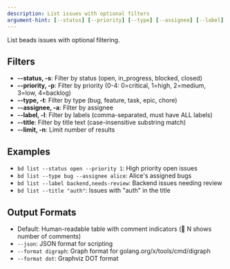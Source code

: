 ```yaml
---
description: List issues with optional filters
argument-hint: [--status] [--priority] [--type] [--assignee] [--label]
---
```


List beads issues with optional filtering.

## Filters

- **--status, -s**: Filter by status (open, in_progress, blocked, closed)
- **--priority, -p**: Filter by priority (0-4: 0=critical, 1=high, 2=medium, 3=low, 4=backlog)
- **--type, -t**: Filter by type (bug, feature, task, epic, chore)
- **--assignee, -a**: Filter by assignee
- **--label, -l**: Filter by labels (comma-separated, must have ALL labels)
- **--title**: Filter by title text (case-insensitive substring match)
- **--limit, -n**: Limit number of results

## Examples

- `bd list --status open --priority 1`: High priority open issues
- `bd list --type bug --assignee alice`: Alice's assigned bugs
- `bd list --label backend,needs-review`: Backend issues needing review
- `bd list --title "auth"`: Issues with "auth" in the title

## Output Formats

- Default: Human-readable table with comment indicators (💬 N shows number of comments)
- `--json`: JSON format for scripting
- `--format digraph`: Graph format for golang.org/x/tools/cmd/digraph
- `--format dot`: Graphviz DOT format
